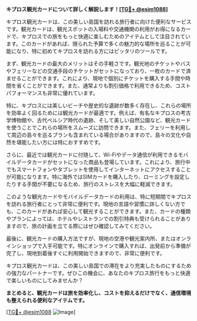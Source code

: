 **キプロス観光カードについて詳しく解説します！[[TG💪+ @esim1088](https://t.me/s/esim1088)]**

キプロス観光カードは、この美しい島国を訪れる旅行者に向けた便利なサービスです。観光カードは、観光スポットの入場料や交通機関の利用がお得になるカードで、キプロスでの旅をもっと快適に楽しむためのアイテムとして注目されています。このカードがあれば、限られた予算で多くの魅力的な場所を巡ることが可能になり、特に初めてキプロスを訪れる方にはピッタリのツールです。

まず、観光カードの最大のメリットはその手軽さです。観光地のチケットやバスやフェリーなどの交通手段のチケットがセットになっており、一枚のカードで済ませることができます。これにより、現地で個別にチケットを購入する手間や時間を省くことができます。また、通常よりも割引価格で利用できるため、コストパフォーマンスも非常に優れています。

特に、キプロスには美しいビーチや歴史的な遺跡が数多く存在し、これらの場所を効率よく回るためには観光カードが最適です。例えば、有名なキプロスの考古学博物館や、古代ペルシア時代の遺跡、そして美しい自然公園など、観光カードを使うことでこれらの場所をスムーズに訪問できます。また、フェリーを利用して周辺の島々を巡るプランも含まれている場合がありますので、島々の文化や自然を堪能したい方には特におすすめです。

さらに、最近では観光カードに付随して、Wi-Fiやデータ通信が利用できるモバイルデータカードがセットになった商品も登場しています。これにより、旅行中でもスマートフォンやタブレットを使用してインターネットにアクセスすることが可能になります。特に海外ではSIMカードを購入したり、ローミングを設定したりする手間が不要になるため、旅行のストレスを大幅に軽減できます。

このような観光カードやモバイルデータカードの利用は、特に短期間でキプロスを訪れる旅行者にとって非常に便利です。現地の言語や習慣に詳しくない方でも、このカードがあれば安心して観光することができます。また、カードの種類やプランによっては、ホテルやレストランでの割引特典も受けられることがありますので、旅の計画を立てる際にはぜひ確認してみてください。

最後に、観光カードの購入方法ですが、現地の空港や観光案内所、またはオンラインショップで入手可能です。特にオンラインで購入すれば、出発前から準備が完了し、現地到着後すぐに利用開始できますので、非常に便利です。

キプロス観光カードは、この美しい島国での滞在をより充実したものにするための強力なパートナーです。ぜひこの機会に、あなたのキプロス旅行をもっと快適で楽しいものにしてみませんか？

**まとめると、観光カードは旅を効率化し、コストを抑えるだけでなく、通信環境も整えられる便利なアイテムです。**

[[TG💪+ @esim1088](https://t.me/s/esim1088) ![Image](https://i.postimg.cc/Y0z9fWf4/image.png)]